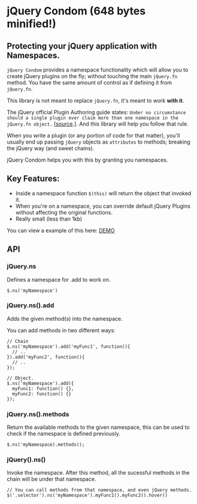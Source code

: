 # jQuery Condom (648 bytes minified!)
## Protecting your jQuery application with Namespaces.

`jQuery Condom` provides a namespace functionality which will allow you to create jQuery plugins on the fly; without touching the main `jQuery.fn` method. You have the same amount of control as if defining it from `jQuery.fn`.

This library is not meant to replace `jQuery.fn`, it's meant to work **with it**. 

The jQuery official Plugin Authoring guide states: `Under no circumstance should a single plugin ever claim more than one namespace in the jQuery.fn object.` [[source](http://docs.jquery.com/Plugins/Authoring#Plugin_Methods).]. And this library will help you follow that rule.

When you write a plugin (or any portion of code for that matter), you'll usually end up passing `jQuery` objects as `attributes` to methods; breaking the jQuery way (and sweet chains).

jQuery Condom helps you with this by granting you namespaces.

## Key Features:

* Inside a namespace function `$(this)` will return the object that invoked it.
* When you're on a namespace, you can override default jQuery Plugins without affecting the original functions.
* Really small (less than 1kb)
 

You can view a example of this here: [DEMO](http://jsfiddle.net/kuroir/PDNb9/9/)

## API

### jQuery.ns
Defines a namespace for .add to work on.

    $.ns('myNamespace')

### jQuery.ns().add
Adds the given method(s) into the namespace.

You can add methods in two different ways:

    // Chain
    $.ns('myNamespace').add('myFunc1', function(){
      // ..
    }).add('myFunc2', function(){
      // ..
    });
    
    // Object.
    $.ns('myNamespace').add({
      myFunc1: function() {},
      myFunc2: function() {}
    });

### jQuery.ns().methods
Return the available methods to the given namespace, this can be used to check if the namespace is defined previously.

    $.ns('myNamespace).methods();
    
### jQuery().ns()
Invoke the namespace. After this method, all the sucessful methods in the chain will be under that namespace.

    // You can call methods from that namespace, and even jQuery methods.
    $('.selector').ns('myNamespace').myFunc1().myFunc2().hover()
